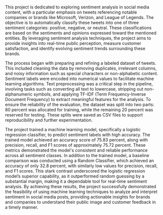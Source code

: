 This project is dedicated to exploring sentiment analysis in social media content, with a particular emphasis on tweets referencing notable companies or brands like Microsoft, Verizon, and League of Legends. The objective is to automatically classify these tweets into one of three sentiment categories: positive, negative, or neutral. These classifications are based on the sentiments and opinions expressed toward the mentioned entities. By leveraging sentiment analysis techniques, the project aims to provide insights into real-time public perception, measure customer satisfaction, and identify evolving sentiment trends surrounding these brands.

The process began with preparing and refining a labeled dataset of tweets. This included cleaning the data by removing duplicates, irrelevant columns, and noisy information such as special characters or non-alphabetic content. Sentiment labels were encoded into numerical values to facilitate machine learning algorithms. Text preprocessing was a critical step in the pipeline, involving tasks such as converting all text to lowercase, stripping out non-alphanumeric symbols, and applying TF-IDF (Term Frequency-Inverse Document Frequency) to extract meaningful features for the analysis. To ensure the reliability of the evaluation, the dataset was split into two parts: 80 percent was allocated for training, while the remaining 20 percent was reserved for testing. These splits were saved as CSV files to support reproducibility and further experimentation.

The project trained a machine learning model, specifically a logistic regression classifier, to predict sentiment labels with high accuracy. The trained model achieved an accuracy score of 75.83 percent, along with precision, recall, and F1 scores of approximately 75.72 percent. These metrics demonstrated the model's consistent and reliable performance across all sentiment classes. In addition to the trained model, a baseline comparison was conducted using a Random Classifier, which achieved an accuracy of only 32.8 percent, with similarly low values for precision, recall, and F1 scores. This stark contrast underscored the logistic regression model’s superior capability, as it outperformed random guessing by a substantial margin, making it a dependable tool for real-time sentiment analysis. By achieving these results, the project successfully demonstrated the feasibility of using machine learning techniques to analyze and interpret sentiment in social media posts, providing actionable insights for brands and companies to understand their public image and customer feedback in a timely manner.
